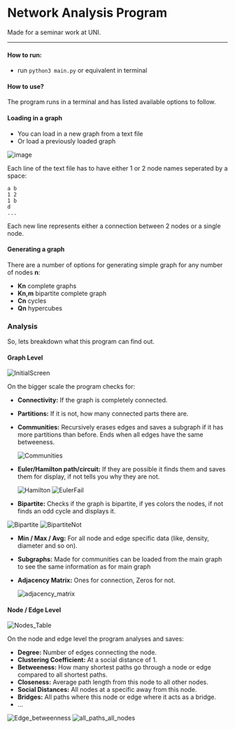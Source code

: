 # Network Analysis Program

Made for a seminar work at UNI.

***

#### How to run:

- run ```python3 main.py``` or equivalent in terminal

#### How to use?

The program runs in a terminal and has listed available options to follow.

#### Loading in a graph

- You can load in a new graph from a text file
- Or load a previously loaded graph

![image](https://github.com/Zvmcevap/NetworkAnalysis/assets/60576794/2b484d09-3d94-4a85-af8c-36afded9151d)


Each line of the text file has to have either 1 or 2 node names seperated by a space:

```
a b
1 2
1 b
d
...
```

Each new line represents either a connection between 2 nodes or a single node.

#### Generating a graph

There are a number of options for generating simple graph for any number of nodes **n**:

- **Kn** complete graphs
- **Kn,m** bipartite complete graph
- **Cn** cycles
- **Qn** hypercubes

### Analysis

So, lets breakdown what this program can find out.

#### Graph Level

  ![InitialScreen](https://github.com/Zvmcevap/NetworkAnalysis/assets/60576794/b0f8ae67-15ce-4f92-8fba-e66164a20e96)

On the bigger scale the program checks for:

- **Connectivity:** If the graph is completely connected.
- **Partitions:** If it is not, how many connected parts there are.
- **Communities:** Recursively erases edges and saves a subgraph if it has more partitions than before. Ends when all
  edges have the same betweeness.

  ![Communities](https://github.com/Zvmcevap/NetworkAnalysis/assets/60576794/29079528-8b5a-458a-ae72-1a5162f28f61)  
  
- **Euler/Hamilton path/circuit:** If they are possible it finds them and saves them for display, if not tells you
  why they are not.
  
  ![Hamilton](https://github.com/Zvmcevap/NetworkAnalysis/assets/60576794/8486ab38-780a-4b63-87ad-86efebcd9028)
  ![EulerFail](https://github.com/Zvmcevap/NetworkAnalysis/assets/60576794/ce25a6f3-5813-4aea-87dd-97927b194b61)
  

- **Bipartite:** Checks if the graph is bipartite, if yes colors the nodes, if not finds an odd cycle and displays it.

![Bipartite](https://github.com/Zvmcevap/NetworkAnalysis/assets/60576794/06f1d56f-728f-4a15-ab40-75d28eccdad3)
![BipartiteNot](https://github.com/Zvmcevap/NetworkAnalysis/assets/60576794/5460cac0-20c3-4985-a5df-ae4536ac0bbe)

- **Min / Max / Avg:** For all node and edge specific data (like, density, diameter and so on).
- **Subgraphs:** Made for communities can be loaded from the main graph to see the same information as for main graph
- **Adjacency Matrix:** Ones for connection, Zeros for not.

  ![adjacency_matrix](https://github.com/Zvmcevap/NetworkAnalysis/assets/60576794/f609abc0-9ff1-4d1a-bb05-89f98065e9e1)


#### Node / Edge Level

![Nodes_Table](https://github.com/Zvmcevap/NetworkAnalysis/assets/60576794/017dc6e3-c0d5-45f2-ba10-ef63bcfcb446)

On the node and edge level the program analyses and saves:

- **Degree:** Number of edges connecting the node.
- **Clustering Coefficient:** At a social distance of 1.
- **Betweeness:** How many shortest paths go through a node or edge compared to all shortest paths.
- **Closeness:** Average path length from this node to all other nodes.
- **Social Distances:** All nodes at a specific away from this node.
- **Bridges:** All paths where this node or edge where it acts as a bridge.
- ...

![Edge_betweenness](https://github.com/Zvmcevap/NetworkAnalysis/assets/60576794/df2db5c9-7061-4e6c-9642-c5f861d15ed3)
![all_paths_all_nodes](https://github.com/Zvmcevap/NetworkAnalysis/assets/60576794/af6d0572-ce5d-40d8-818f-80312c6c8487)


